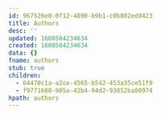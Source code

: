 ```yaml
---
id: 967526e0-0f12-4890-b9b1-c0b802edd423
title: Authors
desc: ''
updated: 1600504234634
created: 1600504234634
data: {}
fname: authors
stub: true
children:
  - 64470c1a-a2ce-4565-b542-453a35ce51f9
  - f9771688-905a-42b4-94d2-93852ba80974
hpath: authors
---
```


